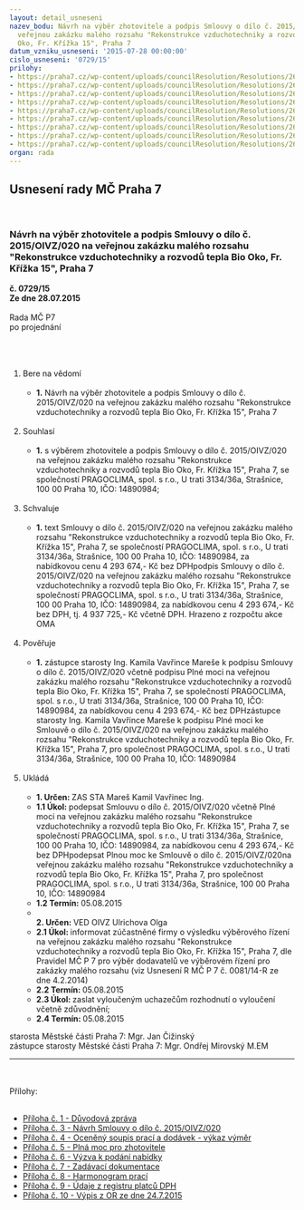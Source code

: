 ```yaml
---
layout: detail_usneseni
nazev_bodu: Návrh na výběr zhotovitele a podpis Smlouvy o dílo č. 2015/OIVZ/020  na
  veřejnou zakázku malého rozsahu "Rekonstrukce vzduchotechniky a rozvodů tepla Bio
  Oko, Fr. Křížka 15", Praha 7
datum_vzniku_usneseni: '2015-07-28 00:00:00'
cislo_usneseni: '0729/15'
prilohy:
- https://praha7.cz/wp-content/uploads/councilResolution/Resolutions/26120/729_15_pril1.doc
- https://praha7.cz/wp-content/uploads/councilResolution/Resolutions/26120/48-15-3.__smlouva_o_d%c3%adlo_-_n%c3%a1vrh.doc
- https://praha7.cz/wp-content/uploads/councilResolution/Resolutions/26120/48-15-4._ocen%c4%9bn%c3%bd_soupis_prac%c3%ad_a_dod%c3%a1vek_-_v%c3%bdkaz_v%c3%bdm%c4%9br.pdf
- https://praha7.cz/wp-content/uploads/councilResolution/Resolutions/26120/729_15_pril5.doc
- https://praha7.cz/wp-content/uploads/councilResolution/Resolutions/26120/729_15_pril6.pdf
- https://praha7.cz/wp-content/uploads/councilResolution/Resolutions/26120/48-15-7._zad%c3%a1vac%c3%ad_dokumentace.pdf
- https://praha7.cz/wp-content/uploads/councilResolution/Resolutions/26120/48-15-8._bio_oko-hmg.xlsx
- https://praha7.cz/wp-content/uploads/councilResolution/Resolutions/26120/48-15-9._%c3%badaje_z_registru_pl%c3%a1tc%c5%af_dph.pdf
- https://praha7.cz/wp-content/uploads/councilResolution/Resolutions/26120/48-15-10._v%c3%bdpis_z_obchodn%c3%adho_rejst%c5%99%c3%adku_ze_dne_24.7.2015.pdf
organ: rada
---
```

<div id="ucUsn_pList" class="usn">
	<span><h2>Usnesení rady MČ Praha 7 </h2>
<br></span><div class="standBody">
<span><h3>Návrh na výběr zhotovitele a podpis Smlouvy o dílo č. 2015/OIVZ/020  na veřejnou zakázku malého rozsahu "Rekonstrukce vzduchotechniky a rozvodů tepla Bio Oko, Fr. Křížka 15", Praha 7</h3></span><div class="center">
		<strong>č. 0729/15</strong><br>
	</div>
<div class="center">
		<strong>Ze dne 28.07.2015</strong><br><br>
	</div>Rada MČ P7<br>po projednání<br><br><br><ol>
<br><li>Bere na vědomí <br><ul>
<br><li>
<strong>1.</strong> Návrh na výběr zhotovitele a podpis Smlouvy o dílo č. 2015/OIVZ/020 na veřejnou zakázku malého rozsahu "Rekonstrukce vzduchotechniky a rozvodů tepla Bio Oko, Fr. Křížka 15", Praha 7</li>
</ul>
<br>
</li>
<li>Souhlasí <br><ul>
<br><li>
<strong>1.</strong> s výběrem zhotovitele a podpis Smlouvy o dílo č. 2015/OIVZ/020 na veřejnou zakázku malého rozsahu "Rekonstrukce vzduchotechniky a rozvodů tepla Bio Oko, Fr. Křížka 15", Praha 7, se společností PRAGOCLIMA, spol. s r.o., U trati 3134/36a, Strašnice, 100 00 Praha 10, IČO: 14890984;</li>
</ul>
<br>
</li>
<li>Schvaluje <br><ul>
<br><li>
<strong>1.</strong> text Smlouvy o dílo č. 2015/OIVZ/020 na veřejnou zakázku malého rozsahu "Rekonstrukce vzduchotechniky a rozvodů tepla Bio Oko, Fr. Křížka 15", Praha 7, se společností PRAGOCLIMA, spol. s r.o., U trati 3134/36a, Strašnice, 100 00 Praha 10, IČO: 14890984, za nabídkovou cenu 4 293 674,- Kč bez DPHpodpis Smlouvy o dílo č. 2015/OIVZ/020 na veřejnou zakázku malého rozsahu "Rekonstrukce vzduchotechniky a rozvodů tepla Bio Oko, Fr. Křížka 15", Praha 7, se společností PRAGOCLIMA, spol. s r.o., U trati 3134/36a, Strašnice, 100 00 Praha 10, IČO: 14890984, za nabídkovou cenu 4 293 674,- Kč bez DPH, tj. 4 937 725,- Kč včetně DPH. Hrazeno z rozpočtu akce OMA </li>
</ul>
<br>
</li>
<li>Pověřuje <br><ul>
<br><li>
<strong>1.</strong> zástupce starosty Ing. Kamila Vavřince Mareše k podpisu Smlouvy o dílo č. 2015/OIVZ/020 včetně podpisu Plné moci na veřejnou zakázku malého rozsahu "Rekonstrukce vzduchotechniky a rozvodů tepla Bio Oko, Fr. Křížka 15", Praha 7, se společností PRAGOCLIMA, spol. s r.o., U trati 3134/36a, Strašnice, 100 00 Praha 10, IČO: 14890984, za nabídkovou cenu 4 293 674,- Kč bez DPHzástupce starosty Ing. Kamila Vavřince Mareše k podpisu Plné moci ke Smlouvě o dílo č. 2015/OIVZ/020 na veřejnou zakázku malého rozsahu "Rekonstrukce vzduchotechniky a rozvodů tepla Bio Oko, Fr. Křížka 15", Praha 7, pro společnost PRAGOCLIMA, spol. s r.o., U trati 3134/36a, Strašnice, 100 00 Praha 10, IČO: 14890984 </li>
</ul>
<br>
</li>
<li>Ukládá <br><ul>
<br><li>
<strong>1. Určen: </strong>ZAS STA Mareš Kamil Vavřinec Ing. <br>
</li>
<li>
<strong>1.1 Úkol: </strong>podepsat Smlouvu o dílo č. 2015/OIVZ/020 včetně Plné moci na veřejnou zakázku malého rozsahu "Rekonstrukce vzduchotechniky a rozvodů tepla Bio Oko, Fr. Křížka 15", Praha 7, se společností PRAGOCLIMA, spol. s r.o., U trati 3134/36a, Strašnice, 100 00 Praha 10, IČO: 14890984, za nabídkovou cenu 4 293 674,- Kč bez DPHpodepsat Plnou moc ke Smlouvě o dílo č. 2015/OIVZ/020na veřejnou zakázku malého rozsahu "Rekonstrukce vzduchotechniky a rozvodů tepla Bio Oko, Fr. Křížka 15", Praha 7, pro společnost PRAGOCLIMA, spol. s r.o., U trati 3134/36a, Strašnice, 100 00 Praha 10, IČO: 14890984 <br>
</li>
<li>
<strong>1.2 Termín: </strong>05.08.2015 <br>
</li>
<li>
<strong><br>2. Určen: </strong>VED OIVZ Ulrichova Olga <br>
</li>
<li>
<strong>2.1 Úkol: </strong>informovat zúčastněné firmy o výsledku výběrového řízení na veřejnou zakázku malého rozsahu "Rekonstrukce vzduchotechniky a rozvodů tepla Bio Oko, Fr. Křížka 15", Praha 7, dle Pravidel MČ P 7 pro výběr dodavatelů ve výběrovém řízení pro zakázky malého rozsahu (viz Usnesení R MČ P 7 č. 0081/14-R ze dne 4.2.2014) <br>
</li>
<li>
<strong>2.2 Termín: </strong>05.08.2015 <br>
</li>
<li>
<strong>2.3 Úkol: </strong>zaslat vyloučeným uchazečům rozhodnutí o vyloučení včetně zdůvodnění; <br>
</li>
<li>
<strong>2.4 Termín: </strong>05.08.2015</li>
</ul>
</li>
</ol>starosta Městské části Praha 7: Mgr. Jan Čižinský<br>zástupce starosty Městské části Praha 7: Mgr. Ondřej Mirovský M.EM <br><hr>
<br><br>Přílohy: <br><ul>
<br><li>
<a href="/zdroj.aspx?typ=4&amp;Id=65282&amp;sh=213806933" target="_blank" title="Odkaz na soubor - 29,5 kB - nové okno">Příloha č. 1 - Důvodová zpráva</a> <br>
</li>
<li>
<a href="/zdroj.aspx?typ=4&amp;id=65199&amp;sh=962348917" target="_blank" title="Odkaz na soubor - 233 kB - nové okno">Příloha č. 3 - Návrh Smlouvy o dílo č. 2015/OIVZ/020</a> <br>
</li>
<li>
<a href="/zdroj.aspx?typ=4&amp;id=65200&amp;sh=-1875151851" target="_blank" title="Odkaz na soubor - 297,2 kB - nové okno">Příloha č. 4 - Oceněný soupis prací a dodávek - výkaz výměr</a> <br>
</li>
<li>
<a href="/zdroj.aspx?typ=4&amp;Id=65283&amp;sh=213832565" target="_blank" title="Odkaz na soubor - 27,5 kB - nové okno">Příloha č. 5 - Plná moc pro zhotovitele</a> <br>
</li>
<li>
<a href="/zdroj.aspx?typ=4&amp;Id=65284&amp;sh=213735317" target="_blank" title="Odkaz na soubor - 171,6 kB - nové okno">Příloha č. 6 - Výzva k podání nabídky </a><br>
</li>
<li>
<a href="/zdroj.aspx?typ=4&amp;id=65203&amp;sh=-1875189643" target="_blank" title="Odkaz na soubor - 1,5 MB - nové okno">Příloha č. 7 - Zadávací dokumentace </a><br>
</li>
<li>
<a href="/zdroj.aspx?typ=4&amp;id=65204&amp;sh=-1875286891" target="_blank" title="Odkaz na soubor - 13 kB - nové okno">Příloha č. 8 - Harmonogram prací</a> <br>
</li>
<li>
<a href="/zdroj.aspx?typ=4&amp;id=65205&amp;sh=-1875253067" target="_blank" title="Odkaz na soubor - 114,4 kB - nové okno">Příloha č. 9 - Údaje z registru platců DPH</a> <br>
</li>
<li>
<a href="/zdroj.aspx?typ=4&amp;id=65206&amp;sh=-1875350315" target="_blank" title="Odkaz na soubor - 56,3 kB - nové okno">Příloha č. 10 - Výpis z OR ze dne 24.7.2015</a> </li>
</ul>
</div>
</div>